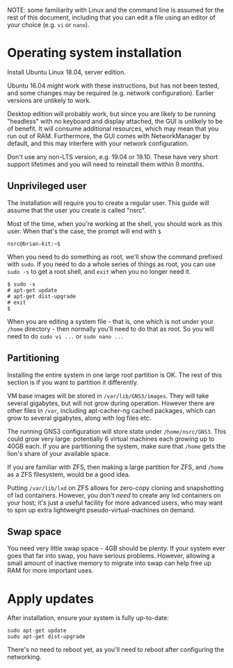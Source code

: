 
NOTE: some familiarity with Linux and the command line is assumed for the
rest of this document, including that you can edit a file using an editor of
your choice (e.g.  `vi` or `nano`).

# Operating system installation

Install Ubuntu Linux 18.04, server edition.

Ubuntu 16.04 *might* work with these instructions, but has not been tested,
and some changes may be required (e.g.  network configuration).  Earlier
versions are unlikely to work.

Desktop edition will probably work, but since you are likely to be running
"headless" with no keyboard and display attached, the GUI is unlikely to be
of benefit.  It will consume additional resources, which may mean that you
run out of RAM.  Furthermore, the GUI comes with NetworkManager by default,
and this may interfere with your network configuration.

Don't use any non-LTS version, e.g. 19.04 or 19.10.  These have very short
support lifetimes and you will need to reinstall them within 9 months.

## Unprivileged user

The installation will require you to create a regular user.  This guide will
assume that the user you create is called "nsrc".

Most of the time, when you're working at the shell, you should work as this
user.  When that's the case, the prompt will end with `$`

```
nsrc@brian-kit:~$ 
```

When you need to do something as root, we'll show the command prefixed with
`sudo`.  If you need to do a whole series of things as root, you can use
`sudo -s` to get a root shell, and `exit` when you no longer need it.

```
$ sudo -s
# apt-get update
# apt-get dist-upgrade
# exit
$ 
```

When you are editing a system file - that is, one which is not under your
`/home` directory - then normally you'll need to do that as root.  So you
will need to do `sudo vi ...` or `sudo nano ...`

## Partitioning

Installing the entire system in one large root partition is OK.  The rest of
this section is if you want to partition it differently.

VM base images will be stored in `/var/lib/GNS3/images`.  They will take
several gigabytes, but will not grow during operation.  However there are
other files in `/var`, including apt-cacher-ng cached packages, which can
grow to several gigabytes, along with log files etc.

The running GNS3 configuration will store state under `/home/nsrc/GNS3`. 
This could grow very large: potentially 6 virtual machines each growing up
to 40GB each.  If you are partitioning the system, make sure that `/home`
gets the lion's share of your available space.

If you are familiar with ZFS, then making a large partition for ZFS, and
`/home` as a ZFS filesystem, would be a good idea.

Putting `/var/lib/lxd` on ZFS allows for zero-copy cloning and snapshotting
of lxd containers.  However, you don't *need* to create any lxd containers
on your host; it's just a useful facility for more advanced users, who may
want to spin up extra lightweight pseudo-virtual-machines on demand.

## Swap space

You need very little swap space - 4GB should be plenty.  If your system ever
goes that far into swap, you have serious problems.  However, allowing a
small amount of inactive memory to migrate into swap can help free up RAM
for more important uses.

# Apply updates

After installation, ensure your system is fully up-to-date:

```
sudo apt-get update
sudo apt-get dist-upgrade
```

There's no need to reboot yet, as you'll need to reboot after configuring
the networking.
